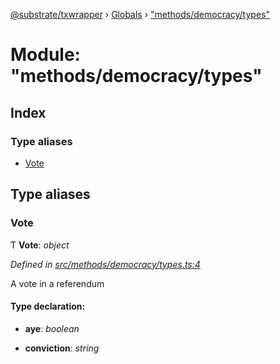 [@substrate/txwrapper](../README.md) › [Globals](../globals.md) › ["methods/democracy/types"](_methods_democracy_types_.md)

# Module: "methods/democracy/types"

## Index

### Type aliases

* [Vote](_methods_democracy_types_.md#vote)

## Type aliases

###  Vote

Ƭ **Vote**: *object*

*Defined in [src/methods/democracy/types.ts:4](https://github.com/paritytech/txwrapper/blob/fa00a43/src/methods/democracy/types.ts#L4)*

A vote in a referendum

#### Type declaration:

* **aye**: *boolean*

* **conviction**: *string*
